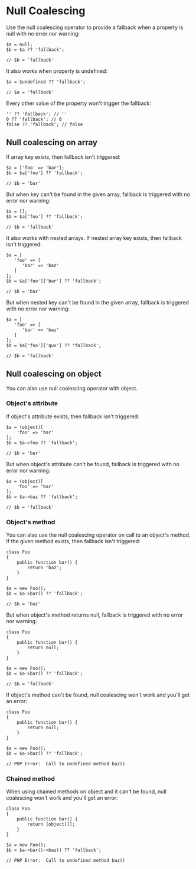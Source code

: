# Null Coalescing 

Use the null coalescing operator to provide a fallback when a property is null with no error nor warning:

```
$a = null;
$b = $a ?? 'fallback';

// $b = 'fallback'
```

It also works when property is undefined:

```
$a = $undefined ?? 'fallback';

// $a = 'fallback'
```

Every other value of the property won't trigger the fallback:

```
'' ?? 'fallback'; // ''
0 ?? 'fallback'; // 0
false ?? 'fallback'; // false
```

## Null coalescing on array

If array key exists, then fallback isn't triggered:

```
$a = ['foo' => 'bar'];
$b = $a['foo'] ?? 'fallback';

// $b = 'bar'
```

But when key can't be found in the given array, fallback is triggered with no error nor warning:

```
$a = [];
$b = $a['foo'] ?? 'fallback';

// $b = 'fallback'
```

It also works with nested arrays. If nested array key exists, then fallback isn't triggered:

```
$a = [
   'foo' => [
      'bar' => 'baz'
   ]
];
$b = $a['foo']['bar'] ?? 'fallback';

// $b = 'baz'
```

But when nested key can't be found in the given array, fallback is triggered with no error nor warning:

```
$a = [
   'foo' => [
      'bar' => 'baz'
   ]
];
$b = $a['foo']['qux'] ?? 'fallback';

// $b = 'fallback'
```

## Null coalescing on object

You can also use null coalescing operator with object.

### Object's attribute

If object's attribute exists, then fallback isn't triggered:

```
$a = (object)[
    'foo' => 'bar'
];
$b = $a->foo ?? 'fallback';

// $b = 'bar'
```

But when object's attribute can't be found, fallback is triggered with no error nor warning:

```
$a = (object)[
    'foo' => 'bar'
];
$b = $a->baz ?? 'fallback';

// $b = 'fallback'
```


### Object's method

You can also use the null coalescing operator on call to an object's method. If the given method exists, then fallback isn't triggered:

```
class Foo
{
    public function bar() {
        return 'baz';
    }
}

$a = new Foo();
$b = $a->bar() ?? 'fallback';

// $b = 'baz'
```

But when object's method returns null, fallback is triggered with no error nor warning:

```
class Foo
{
    public function bar() {
        return null;
    }
}

$a = new Foo();
$b = $a->bar() ?? 'fallback';

// $b = 'fallback'
```

If object's method can't be found, null coalescing won't work and you'll get an error:

```
class Foo
{
    public function bar() {
        return null;
    }
}

$a = new Foo();
$b = $a->baz() ?? 'fallback';

// PHP Error:  Call to undefined method baz()
```

### Chained method

When using chained methods on object and it can't be found, null coalescing won't work and you'll get an error:

```
class Foo
{
    public function bar() {
        return (object)[];
    }
}

$a = new Foo();
$b = $a->bar()->baz() ?? 'fallback';

// PHP Error:  Call to undefined method baz()
```
